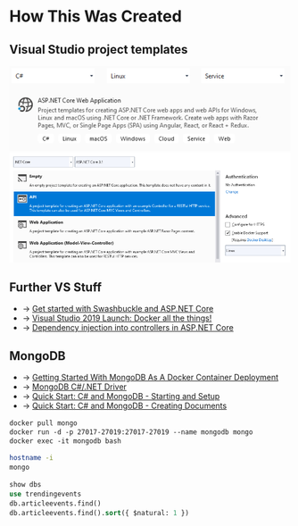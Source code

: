 # How This Was Created
## Visual Studio project templates
![Web-App](VS.ASP.NET.Core.Web.App.png)
![Web-API](VS.ASP.NET.Core.Web.API.png)

## Further VS Stuff
 + &rarr; [Get started with Swashbuckle and ASP.NET Core](https://docs.microsoft.com/en-us/aspnet/core/tutorials/getting-started-with-swashbuckle?view=aspnetcore-3.1&tabs=visual-studio)
 + &rarr; [Visual Studio 2019 Launch: Docker all the things!](https://youtu.be/Tlswgxl_Xyk)
 + &rarr; [Dependency injection into controllers in ASP.NET Core](https://docs.microsoft.com/en-us/aspnet/core/mvc/controllers/dependency-injection?view=aspnetcore-3.1)

## MongoDB
 + &rarr; [Getting Started With MongoDB As A Docker Container Deployment](https://www.thepolyglotdeveloper.com/2019/01/getting-started-mongodb-docker-container-deployment)
 + &rarr; [MongoDB C#/.NET Driver](https://docs.mongodb.com/drivers/csharp)
 + &rarr; [Quick Start: C# and MongoDB - Starting and Setup](https://www.mongodb.com/blog/post/quick-start-c-sharp-and-mongodb-starting-and-setup)
 + &rarr; [Quick Start: C# and MongoDB - Creating Documents](https://www.mongodb.com/blog/post/quick-start-c-sharp-and-mongodb--creating-documents)

```Batchfile
docker pull mongo
docker run -d -p 27017-27019:27017-27019 --name mongodb mongo
docker exec -it mongodb bash
```

```Bash
hostname -i
mongo
```

```SQL
show dbs
use trendingevents
db.articleevents.find()
db.articleevents.find().sort({ $natural: 1 })
```